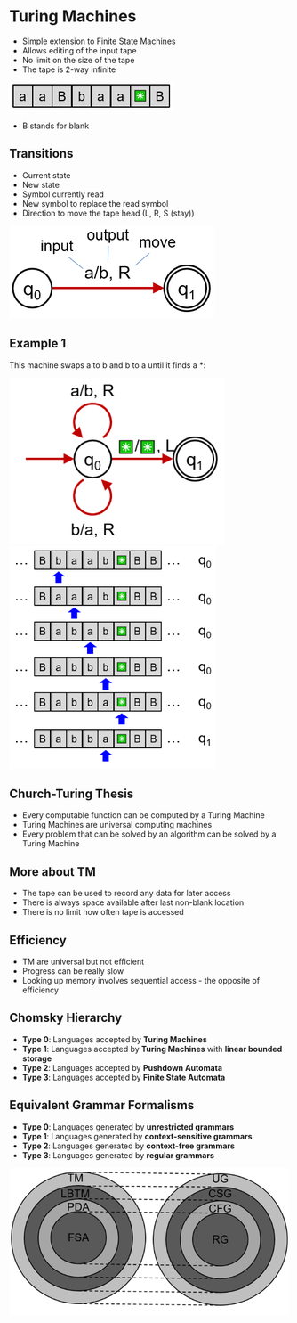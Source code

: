 # Turing Machines

* Simple extension to Finite State Machines
* Allows editing of the input tape
* No limit on the size of the tape
* The tape is 2-way infinite

<img src="images/tape.PNG">

* B stands for blank



## Transitions

* Current state
* New state
* Symbol currently read
* New symbol to replace the read symbol
* Direction to move the tape head (L, R, S (stay))

<img src="images/transition.PNG">



## Example 1

This machine swaps a to b and b to a until it finds a *:

<img src="images/TM-example-1.PNG" height=300>

<img src="images/TM-example-1-tape.PNG" height=400>



## Church-Turing Thesis

* Every computable function can be computed by a Turing Machine
* Turing Machines are universal computing machines
* Every problem that can be solved by an algorithm can be solved by a Turing Machine



## More about TM

* The tape can be used to record any data for later access
* There is always space available after last non-blank location
* There is no limit how often tape is accessed



## Efficiency

* TM are universal but not efficient
* Progress can be really slow
* Looking up memory involves sequential access - the opposite of efficiency



## Chomsky Hierarchy

* **Type 0**: Languages accepted by **Turing Machines**
* **Type 1**: Languages accepted by **Turing Machines** with **linear bounded storage**
* **Type 2**: Languages accepted by **Pushdown Automata**
* **Type 3**: Languages accepted by **Finite State Automata**



## Equivalent Grammar Formalisms

* **Type 0**: Languages generated by **unrestricted grammars**
* **Type 1**: Languages generated by **context-sensitive grammars**
* **Type 2**: Languages generated by **context-free grammars**
* **Type 3**: Languages generated by **regular grammars**



<img src="images/equivalence.PNG">

